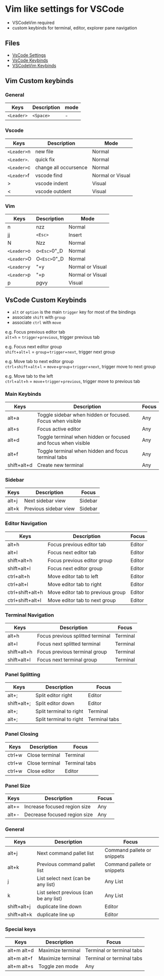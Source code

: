 # Vim like settings for VSCode
- VSCodeVim required
- custom keybinds for terminal, editor, explorer pane navigation

## Files
- [VsCode Settings](settings.json)
- [VsCode Keybinds](keybindings.json)
- [VSCodeVim Keybinds](https://github.com/VSCodeVim/Vim/blob/master/ROADMAP.md)

## Vim Custom keybinds

### General
| Keys       | Description | mode |
| ---------- | ----------- | ---- |
| `<Leader>` | `<Space>`   | -    |

### Vscode
| Keys        | Description           | Mode             |
| ----------- | --------------------- | ---------------- |
| `<Leader>`n | new file              | Normal           |
| `<Leader>`. | quick fix             | Normal           |
| `<Leader>`c | change all occursence | Normal           |
| `<Leader>`f | vscode find           | Normal or Visual |
| >           | vscode indent         | Visual           |
| <           | vscode outdent        | Visual           |

### Vim
| Keys        | Description  | Mode             |
| ----------- | ------------ | ---------------- |
| n           | nzz          | Normal           |
| jj          | `<Esc>`      | Insert           |
| N           | Nzz          | Normal           |
| `<Leader>`o | o`<Esc>`0"_D | Normal           |
| `<Leader>`O | O`<Esc>`0"_D | Normal           |
| `<Leader>`y | "+y          | Normal or Visual |
| `<Leader>`p | "+p          | Normal or Visual |
| p           | pgvy         | Visual           |

## VsCode Custom Keybinds

- `alt` or `option` is the main `trigger` key for most of the bindings
- associate `shift` with `group`
- associate `ctrl` with `move`

e.g. Focus previous editor tab   
`alt`+`h` = `trigger`+`previous`, trigger previous tab   

e.g. Focus next editor group   
`shift`+`alt`+`l` = `group`+`trigger`+`next`, trigger next group    

e.g. Move tab to next editor group   
`ctrl`+`shift`+`alt`+`l` = `move`+`group`+`trigger`+`next`, trigger move to next group    

e.g. Move tab to the left   
`ctrl`+`alt`+`h` = `move`+`trigger`+`previous`, trigger move to previous tab    

### Main Keybinds
| Keys        | Description                                                   | Focus |
| ----------- | ------------------------------------------------------------- | ----- |
| alt+a       | Toggle sidebar when hidden or focused. Focus when visible     | Any   |
| alt+s       | Focus active editor                                           | Any   |
| alt+d       | Toggle terminal when hidden or focused and focus when visible | Any   |
| alt+f       | Toggle terminal when hidden and focus terminal tabs           | Any   |
| shift+alt+d | Create new terminal                                           | Any   |

### Sidebar
| Keys  | Description           | Focus   |
| ----- | --------------------- | ------- |
| alt+j | Next sidebar view     | Sidebar |
| alt+k | Previous sidebar view | Sidebar |

### Editor Navigation 
| Keys             | Description                       | Focus  |
| ---------------- | --------------------------------- | ------ |
| alt+h            | Focus previous editor tab         | Editor |
| alt+l            | Focus next editor tab             | Editor |
| shift+alt+h      | Focus previous editor group       | Editor |
| shift+alt+l      | Focus next editor group           | Editor |
| ctrl+alt+h       | Move editor tab to left           | Editor |
| ctrl+alt+l       | Move editor tab to right          | Editor |
| ctrl+shift+alt+h | Move editor tab to previous group | Editor |
| ctrl+shift+alt+l | Move editor tab to next group     | Editor |

### Terminal Navigation
| Keys        | Description                      | Focus    |
| ----------- | -------------------------------- | -------- |
| alt+h       | Focus previous splitted terminal | Terminal |
| alt+l       | Focus next splitted terminal     | Terminal |
| shift+alt+h | Focus previous terminal group    | Terminal |
| shift+alt+l | Focus next terminal group        | Terminal |

### Panel Splitting
| Keys        | Description             | Focus         |
| ----------- | ----------------------- | ------------- |
| alt+;       | Split editor right      | Editor        |
| shift+alt+; | Split editor down       | Editor        |
| alt+;       | Split terminal to right | Terminal      |
| alt+;       | Split terminal to right | Terminal tabs |

### Panel Closing
| Keys   | Description    | Focus         |
| ------ | -------------- | ------------- |
| ctrl+w | Close terminal | Terminal      |
| ctrl+w | Close terminal | Terminal tabs |
| ctrl+w | Close editor   | Editor        |

### Panel Size
| Keys  | Description                  | Focus |
| ----- | ---------------------------- | ----- |
| alt+= | Increase focused region size | Any   |
| alt+- | Decrease focused region size | Any   |

### General
| Keys        | Description                            | Focus                       |
| ----------- | -------------------------------------- | --------------------------- |
| alt+j       | Next command pallet list               | Command pallete or snippets |
| alt+k       | Previous command pallet list           | Command pallete or snippets |
| j           | List select next (can be any list)     | Any List                    |
| k           | List select previous (can be any list) | Any List                    |
| shift+alt+j | duplicate line down                    | Editor                      |
| shift+alt+k | duplicate line up                      | Editor                      |

### Special keys
| Keys        | Description       | Focus                     |
| ----------- | ----------------- | ------------------------- |
| alt+m alt+d | Maximize terminal | Terminal or terminal tabs |
| alt+m alt+f | Maximize terminal | Terminal or terminal tabs |
| alt+m alt+s | Toggle zen mode   | Any                       |
